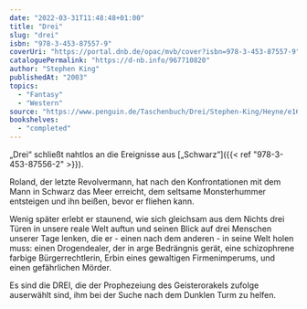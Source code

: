 ```yaml
---
date: "2022-03-31T11:48:48+01:00"
title: "Drei"
slug: "drei"
isbn: "978-3-453-87557-9"
coverUri: "https://portal.dnb.de/opac/mvb/cover?isbn=978-3-453-87557-9"
cataloguePermalink: "https://d-nb.info/967710820"
author: "Stephen King"
publishedAt: "2003"
topics:
  - "Fantasy"
  - "Western"
source: "https://www.penguin.de/Taschenbuch/Drei/Stephen-King/Heyne/e168758.rhd"
bookshelves:
  - "completed"
---
```

„Drei“ schließt nahtlos an die Ereignisse aus [„Schwarz“]({{< ref "978-3-453-87556-2" >}}).

Roland, der letzte Revolvermann, hat nach den Konfrontationen mit dem Mann in
Schwarz das Meer erreicht, dem seltsame Monsterhummer entsteigen und ihn beißen, 
bevor er fliehen kann.

Wenig später erlebt er staunend, wie sich gleichsam aus dem Nichts drei Türen in 
unsere reale Welt auftun und seinen Blick auf drei Menschen unserer Tage lenken, 
die er - einen nach dem anderen - in seine Welt holen muss: einen Drogendealer, 
der in arge Bedrängnis gerät, eine schizophrene farbige Bürgerrechtlerin, Erbin 
eines gewaltigen Firmenimperums, und einen gefährlichen Mörder.

Es sind die DREI, die der Prophezeiung des Geisterorakels zufolge auserwählt 
sind, ihm bei der Suche nach dem Dunklen Turm zu helfen.